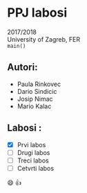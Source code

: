 # PPJ labosi       
2017/2018   
University of Zagreb, FER    
`main()`   
## Autori:
- Paula Rinkovec     
- Dario Sindicic   
- Josip Nimac    
- Mario Kalac   

## Labosi :             
- [x] Prvi labos         
- [ ] Drugi labos    
- [ ] Treci labos  
- [ ] Cetvrti labos
                    
 :smile: :+1:    